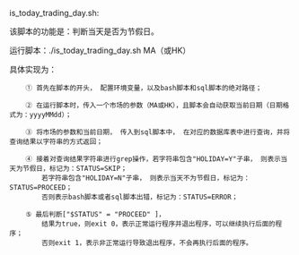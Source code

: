 is_today_trading_day.sh:

该脚本的功能是：判断当天是否为节假日。

运行脚本：./is_today_trading_day.sh MA（或HK） 

具体实现为： 

		① 首先在脚本的开头， 配置环境变量，以及bash脚本和sql脚本的绝对路径；
		
		② 在运行脚本时，传入一个市场的参数（MA或HK），且脚本会自动获取当前日期（日期格式为：yyyyMMdd）；
		
		③ 将市场的参数和当前日期， 传入到sql脚本中， 在对应的数据库表中进行查询，并将查询结果以字符串的方式返回；
		
		④ 接着对查询结果字符串进行grep操作，若字符串包含"HOLIDAY=Y"子串， 则表示当天为节假日，标记为：STATUS=SKIP；
			若字符串包含"HOLIDAY=N"子串， 则表示当天不为节假日，标记为：STATUS=PROCEED；
			否则表示bash脚本或者sql脚本出错，标记为：STATUS=ERROR；
			
		⑤ 最后判断["$STATUS" = "PROCEED" ]，
			结果为true，则exit 0，表示正常运行程序并退出程序，可以继续执行后面的程序；
			否则exit 1，表示非正常运行导致退出程序，不会再执行后面的程序。
